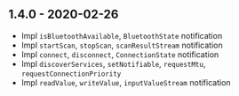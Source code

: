 ## 1.4.0 - 2020-02-26

- Impl `isBluetoothAvailable`, `BluetoothState` notification
- Impl `startScan`, `stopScan`, `scanResultStream` notification
- Impl `connect`, `disconnect`, `ConnectionState` notification
- Impl `discoverServices`, `setNotifiable`, `requestMtu`, `requestConnectionPriority`
- Impl `readValue`, `writeValue`, `inputValueStream` notification